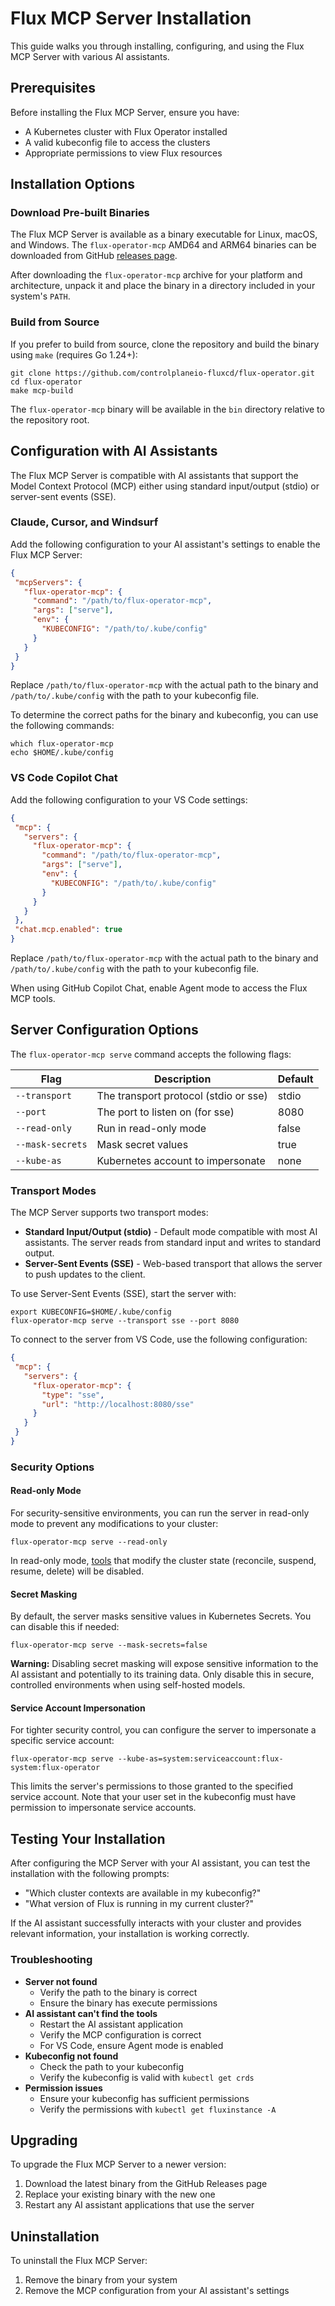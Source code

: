 # Flux MCP Server Installation

This guide walks you through installing, configuring, and using the Flux MCP Server with various AI assistants.

## Prerequisites

Before installing the Flux MCP Server, ensure you have:

- A Kubernetes cluster with Flux Operator installed
- A valid kubeconfig file to access the clusters
- Appropriate permissions to view Flux resources

## Installation Options

### Download Pre-built Binaries

The Flux MCP Server is available as a binary executable for Linux, macOS, and Windows.
The `flux-operator-mcp` AMD64 and ARM64 binaries can be downloaded from
GitHub [releases page](https://github.com/controlplaneio-fluxcd/flux-operator/releases).

After downloading the `flux-operator-mcp` archive for your platform and architecture,
unpack it and place the binary in a directory included in your system's `PATH`.

### Build from Source

If you prefer to build from source, clone the repository and build the binary using `make` (requires Go 1.24+):

```shell
git clone https://github.com/controlplaneio-fluxcd/flux-operator.git
cd flux-operator
make mcp-build
```

The `flux-operator-mcp` binary will be available in the `bin` directory relative to the repository root.

## Configuration with AI Assistants

The Flux MCP Server is compatible with AI assistants that support the Model Context Protocol (MCP)
either using standard input/output (stdio) or server-sent events (SSE).

### Claude, Cursor, and Windsurf

Add the following configuration to your AI assistant's settings to enable the Flux MCP Server:

```json
{
 "mcpServers": {
   "flux-operator-mcp": {
     "command": "/path/to/flux-operator-mcp",
     "args": ["serve"],
     "env": {
       "KUBECONFIG": "/path/to/.kube/config"
     }
   }
 }
}
```

Replace `/path/to/flux-operator-mcp` with the actual path to the binary
and `/path/to/.kube/config` with the path to your kubeconfig file.

To determine the correct paths for the binary and kubeconfig, you can use the following commands:

```shell
which flux-operator-mcp
echo $HOME/.kube/config
```

### VS Code Copilot Chat

Add the following configuration to your VS Code settings:

```json
{
 "mcp": {
   "servers": {
     "flux-operator-mcp": {
       "command": "/path/to/flux-operator-mcp",
       "args": ["serve"],
       "env": {
         "KUBECONFIG": "/path/to/.kube/config"
       }
     }
   }
 },
 "chat.mcp.enabled": true
}
```

Replace `/path/to/flux-operator-mcp` with the actual path to the binary
and `/path/to/.kube/config` with the path to your kubeconfig file.

When using GitHub Copilot Chat, enable Agent mode to access the Flux MCP tools.

## Server Configuration Options

The `flux-operator-mcp serve` command accepts the following flags:

| Flag             | Description                           | Default |
|------------------|---------------------------------------|---------|
| `--transport`    | The transport protocol (stdio or sse) | stdio   |
| `--port`         | The port to listen on (for sse)       | 8080    |
| `--read-only`    | Run in read-only mode                 | false   |
| `--mask-secrets` | Mask secret values                    | true    |
| `--kube-as`      | Kubernetes account to impersonate     | none    |

### Transport Modes

The MCP Server supports two transport modes:

- **Standard Input/Output (stdio)** - Default mode compatible with most AI assistants. The server reads from standard input and writes to standard output.
- **Server-Sent Events (SSE)** - Web-based transport that allows the server to push updates to the client.

To use Server-Sent Events (SSE), start the server with:

```shell
export KUBECONFIG=$HOME/.kube/config
flux-operator-mcp serve --transport sse --port 8080
```

To connect to the server from VS Code, use the following configuration:

```json
{
 "mcp": {
   "servers": {
     "flux-operator-mcp": {
       "type": "sse",
       "url": "http://localhost:8080/sse"
     }
   }
 }
}
```

### Security Options

#### Read-only Mode

For security-sensitive environments, you can run the server in read-only mode to prevent any modifications to your cluster:

```shell
flux-operator-mcp serve --read-only
```

In read-only mode, [tools](tools.md) that modify the cluster state (reconcile, suspend, resume, delete) will be disabled.

#### Secret Masking

By default, the server masks sensitive values in Kubernetes Secrets. You can disable this if needed:

```shell
flux-operator-mcp serve --mask-secrets=false
```

**Warning:** Disabling secret masking will expose sensitive information to the AI assistant and potentially
to its training data. Only disable this in secure, controlled environments when using self-hosted models.

#### Service Account Impersonation

For tighter security control, you can configure the server to impersonate a specific service account:

```shell
flux-operator-mcp serve --kube-as=system:serviceaccount:flux-system:flux-operator
```

This limits the server's permissions to those granted to the specified service account.
Note that your user set in the kubeconfig must have permission to impersonate service accounts.

## Testing Your Installation

After configuring the MCP Server with your AI assistant, you can test the installation with the following prompts:

- "Which cluster contexts are available in my kubeconfig?"
- "What version of Flux is running in my current cluster?"

If the AI assistant successfully interacts with your cluster and provides relevant information,
your installation is working correctly.

### Troubleshooting

- **Server not found**
    - Verify the path to the binary is correct
    - Ensure the binary has execute permissions
- **AI assistant can't find the tools**
    - Restart the AI assistant application
    - Verify the MCP configuration is correct
    - For VS Code, ensure Agent mode is enabled
- **Kubeconfig not found**
    - Check the path to your kubeconfig
    - Verify the kubeconfig is valid with `kubectl get crds`
- **Permission issues**
    - Ensure your kubeconfig has sufficient permissions 
    - Verify the permissions with `kubectl get fluxinstance -A`

## Upgrading

To upgrade the Flux MCP Server to a newer version:

1. Download the latest binary from the GitHub Releases page
2. Replace your existing binary with the new one
3. Restart any AI assistant applications that use the server

## Uninstallation

To uninstall the Flux MCP Server:

1. Remove the binary from your system
2. Remove the MCP configuration from your AI assistant's settings
